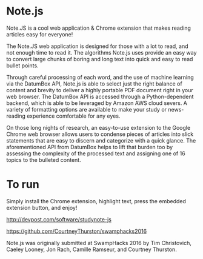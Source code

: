 # Note.js
Note.JS is a cool web application & Chrome extension that makes reading articles easy for everyone!

The Note.JS web application is designed for those with a lot to read, and not enough time to read it. The algorithms Note.js uses provide an easy way to convert large chunks of boring and long text into quick and easy to read bullet points.

Through careful processing of each word, and the use of machine learning via the DatumBox API, Note.js is able to select just the right balance of content and brevity to deliver a highly portable PDF document right in your web browser. The DatumBox API is accessed through a Python-dependent backend, which is able to be leveraged by Amazon AWS cloud severs. A variety of formatting options are available to make your study or news-reading experience comfortable for any eyes.

On those long nights of research, an easy-to-use extension to the Google Chrome web browser allows users to condense pieces of articles into slick statements that are easy to discern and categorize with a quick glance. The aforementioned API from DatumBox helps to lift that burden too by assessing the complexity of the processed text and assigning one of 16 topics to the bulleted content.

# To run
Simply install the Chrome extension, highlight text, press the embedded extension button, and enjoy!

http://devpost.com/software/studynote-js

https://github.com/CourtneyThurston/swamphacks2016

Note.js was originally submitted at SwampHacks 2016 by Tim Christovich, Caeley Looney, Jon Rach, Camille Ramseur, and Courtney Thurston.
